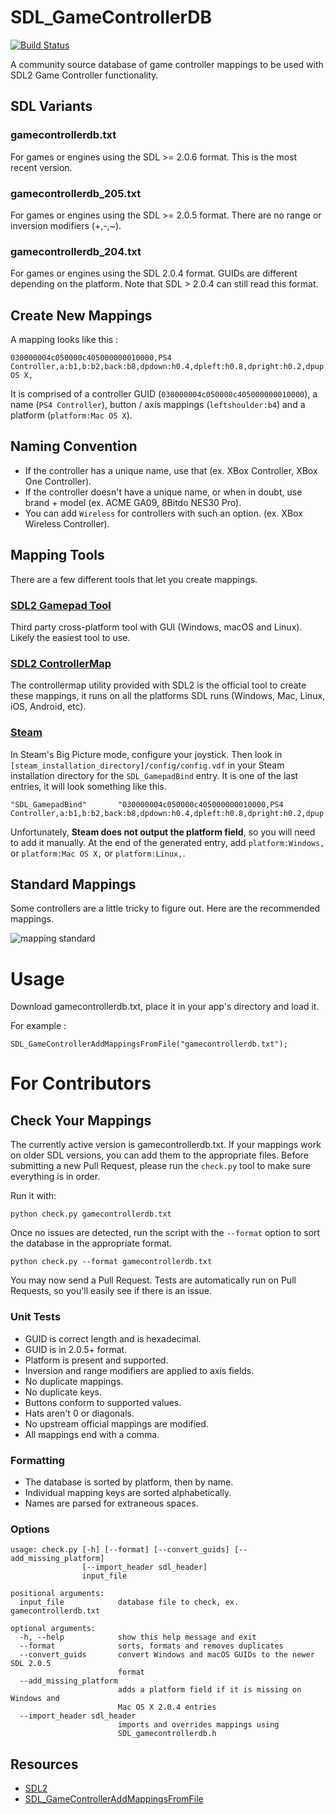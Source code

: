 # SDL_GameControllerDB

[![Build Status](https://travis-ci.org/gabomdq/SDL_GameControllerDB.svg?branch=master)](https://travis-ci.org/gabomdq/SDL_GameControllerDB)

A community source database of game controller mappings to be used with SDL2 Game Controller functionality.

## SDL Variants
### gamecontrollerdb.txt
For games or engines using the SDL >= 2.0.6 format. This is the most recent version.

### gamecontrollerdb_205.txt
For games or engines using the SDL >= 2.0.5 format. There are no range or inversion modifiers (+,-,~).

### gamecontrollerdb_204.txt
For games or engines using the SDL 2.0.4 format. GUIDs are different depending on the platform. Note that SDL > 2.0.4 can still read this format.

## Create New Mappings
A mapping looks like this :
```
030000004c050000c405000000010000,PS4 Controller,a:b1,b:b2,back:b8,dpdown:h0.4,dpleft:h0.8,dpright:h0.2,dpup:h0.1,guide:b12,leftshoulder:b4,leftstick:b10,lefttrigger:a3,leftx:a0,lefty:a1,rightshoulder:b5,rightstick:b11,righttrigger:a4,rightx:a2,righty:a5,start:b9,x:b0,y:b3,platform:Mac OS X,
```
It is comprised of a controller GUID (`030000004c050000c405000000010000`), a name (`PS4 Controller`), button / axis mappings (`leftshoulder:b4`) and a platform (`platform:Mac OS X`).

## Naming Convention
- If the controller has a unique name, use that (ex. XBox Controller, XBox One Controller).
- If the controller doesn't have a unique name, or when in doubt, use brand + model (ex. ACME GA09, 8Bitdo NES30 Pro).
- You can add `Wireless` for controllers with such an option. (ex. XBox Wireless Controller).

## Mapping Tools
There are a few different tools that let you create mappings.

### [SDL2 Gamepad Tool](http://www.generalarcade.com/gamepadtool/)
Third party cross-platform tool with GUI (Windows, macOS and Linux). Likely the easiest tool to use.

### [SDL2 ControllerMap](https://www.libsdl.org/download-2.0.php)
The controllermap utility provided with SDL2 is the official tool to create these mappings, it runs on all the platforms SDL runs (Windows, Mac, Linux, iOS, Android, etc).

### [Steam](http://store.steampowered.com)
In Steam's Big Picture mode, configure your joystick. Then look in `[steam_installation_directory]/config/config.vdf` in your Steam installation directory for the `SDL_GamepadBind` entry. It is one of the last entries, it will look something like this.

```
"SDL_GamepadBind"		"030000004c050000c405000000010000,PS4 Controller,a:b1,b:b2,back:b8,dpdown:h0.4,dpleft:h0.8,dpright:h0.2,dpup:h0.1,guide:b12,leftshoulder:b4,leftstick:b10,lefttrigger:a3,leftx:a0,lefty:a1,rightshoulder:b5,rightstick:b11,righttrigger:a4,rightx:a2,righty:a5,start:b9,x:b0,y:b3,"
```

Unfortunately, **Steam does not output the platform field**, so you will need to add it manually. At the end of the generated entry, add `platform:Windows,` or `platform:Mac OS X,` or `platform:Linux,`.

## Standard Mappings
Some controllers are a little tricky to figure out. Here are the recommended mappings.

![mapping standard](data/mapping_guide.png)

# Usage
Download gamecontrollerdb.txt, place it in your app's directory and load it.

For example :
```
SDL_GameControllerAddMappingsFromFile("gamecontrollerdb.txt");
```

# For Contributors
## Check Your Mappings
The currently active version is gamecontrollerdb.txt. If your mappings work on older SDL versions, you can add them to the appropriate files.
Before submitting a new Pull Request, please run the `check.py` tool to make sure everything is in order.

Run it with:
```
python check.py gamecontrollerdb.txt
```

Once no issues are detected, run the script with the `--format` option to sort the database in the appropriate format.
```
python check.py --format gamecontrollerdb.txt
```

You may now send a Pull Request. Tests are automatically run on Pull Requests, so you'll easily see if there is an issue.

### Unit Tests
- GUID is correct length and is hexadecimal.
- GUID is in 2.0.5+ format.
- Platform is present and supported.
- Inversion and range modifiers are applied to axis fields.
- No duplicate mappings.
- No duplicate keys.
- Buttons conform to supported values.
- Hats aren't 0 or diagonals.
- No upstream official mappings are modified.
- All mappings end with a comma.

### Formatting
- The database is sorted by platform, then by name.
- Individual mapping keys are sorted alphabetically.
- Names are parsed for extraneous spaces.

### Options
```
usage: check.py [-h] [--format] [--convert_guids] [--add_missing_platform]
                [--import_header sdl_header]
                input_file

positional arguments:
  input_file            database file to check, ex. gamecontrollerdb.txt

optional arguments:
  -h, --help            show this help message and exit
  --format              sorts, formats and removes duplicates
  --convert_guids       convert Windows and macOS GUIDs to the newer SDL 2.0.5
                        format
  --add_missing_platform
                        adds a platform field if it is missing on Windows and
                        Mac OS X 2.0.4 entries
  --import_header sdl_header
                        imports and overrides mappings using
                        SDL_gamecontrollerdb.h
```

## Resources

* [SDL2](http://www.libsdl.org)
* [SDL_GameControllerAddMappingsFromFile](http://wiki.libsdl.org/SDL_GameControllerAddMappingsFromFile)
